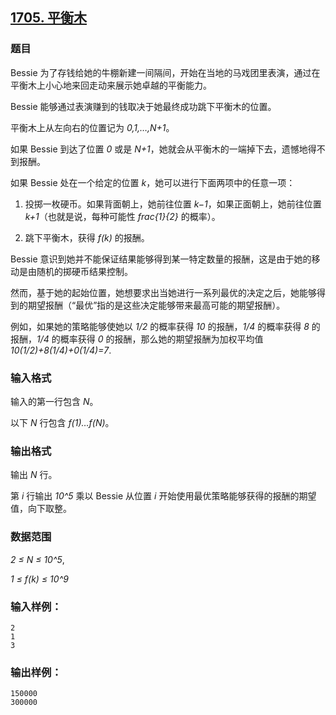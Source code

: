 ## [1705. 平衡木](https://www.acwing.com/problem/content/1707/)

### 题目

Bessie 为了存钱给她的牛棚新建一间隔间，开始在当地的马戏团里表演，通过在平衡木上小心地来回走动来展示她卓越的平衡能力。

Bessie 能够通过表演赚到的钱取决于她最终成功跳下平衡木的位置。

平衡木上从左向右的位置记为 *0,1,…,N+1*。

如果 Bessie 到达了位置 *0* 或是 *N+1*，她就会从平衡木的一端掉下去，遗憾地得不到报酬。

如果 Bessie 处在一个给定的位置 *k*，她可以进行下面两项中的任意一项：

1. 投掷一枚硬币。如果背面朝上，她前往位置 *k−1*，如果正面朝上，她前往位置 *k+1*（也就是说，每种可能性 *frac{1}{2}* 的概率）。

2. 跳下平衡木，获得 *f(k)* 的报酬。


Bessie 意识到她并不能保证结果能够得到某一特定数量的报酬，这是由于她的移动是由随机的掷硬币结果控制。

然而，基于她的起始位置，她想要求出当她进行一系列最优的决定之后，她能够得到的期望报酬（“最优”指的是这些决定能够带来最高可能的期望报酬）。

例如，如果她的策略能够使她以 *1/2* 的概率获得 *10* 的报酬，*1/4* 的概率获得 *8* 的报酬，*1/4* 的概率获得 *0* 的报酬，那么她的期望报酬为加权平均值 *10(1/2)+8(1/4)+0(1/4)=7*.

### 输入格式

输入的第一行包含 *N*。

以下 *N* 行包含 *f(1)…f(N)*。

### 输出格式

输出 *N* 行。

第 *i* 行输出 *10^5* 乘以 Bessie 从位置 *i* 开始使用最优策略能够获得的报酬的期望值，向下取整。

### 数据范围

*2 ≤ N ≤ 10^5*,

*1 ≤ f(k) ≤ 10^9*

### 输入样例：

```
2
1
3
```

### 输出样例：

```
150000
300000
```
